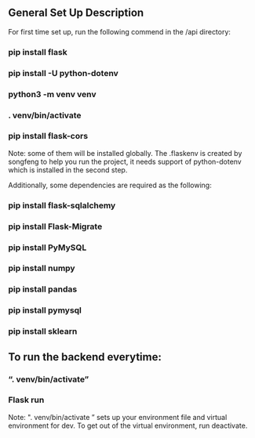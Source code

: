 ## General Set Up Description

For first time set up, run the following commend in the /api directory:

### pip install flask
### pip install -U python-dotenv
### python3 -m venv venv
### . venv/bin/activate
### pip install flask-cors

Note: some of them will be installed globally. The .flaskenv is created by songfeng to help you run the project, 
it needs support of python-dotenv which is installed in the second step.

Additionally, some dependencies are required as the following:

### pip install flask-sqlalchemy
### pip install Flask-Migrate
### pip install PyMySQL
### pip install numpy
### pip install pandas
### pip install pymysql
### pip install sklearn



## To run the backend everytime:

### “. venv/bin/activate”
###   Flask run

Note: ". venv/bin/activate ” sets up your environment file and virtual environment for dev. To get out of the virtual environment, run deactivate.
